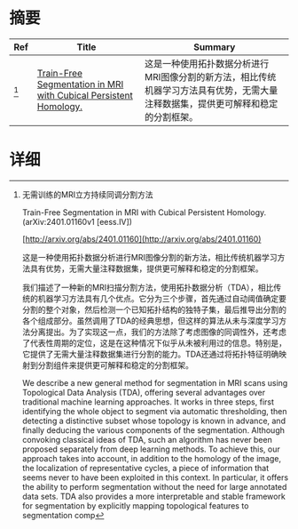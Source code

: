 # 摘要

| Ref | Title | Summary |
| --- | --- | --- |
| [^1] | [Train-Free Segmentation in MRI with Cubical Persistent Homology.](http://arxiv.org/abs/2401.01160) | 这是一种使用拓扑数据分析进行MRI图像分割的新方法，相比传统机器学习方法具有优势，无需大量注释数据集，提供更可解释和稳定的分割框架。 |

# 详细

[^1]: 无需训练的MRI立方持续同调分割方法

    Train-Free Segmentation in MRI with Cubical Persistent Homology. (arXiv:2401.01160v1 [eess.IV])

    [http://arxiv.org/abs/2401.01160](http://arxiv.org/abs/2401.01160)

    这是一种使用拓扑数据分析进行MRI图像分割的新方法，相比传统机器学习方法具有优势，无需大量注释数据集，提供更可解释和稳定的分割框架。

    

    我们描述了一种新的MRI扫描分割方法，使用拓扑数据分析（TDA），相比传统的机器学习方法具有几个优点。它分为三个步骤，首先通过自动阈值确定要分割的整个对象，然后检测一个已知拓扑结构的独特子集，最后推导出分割的各个组成部分。虽然调用了TDA的经典思想，但这样的算法从未与深度学习方法分离提出。为了实现这一点，我们的方法除了考虑图像的同调性外，还考虑了代表性周期的定位，这是在这种情况下似乎从未被利用过的信息。特别是，它提供了无需大量注释数据集进行分割的能力。TDA还通过将拓扑特征明确映射到分割组件来提供更可解释和稳定的分割框架。

    We describe a new general method for segmentation in MRI scans using Topological Data Analysis (TDA), offering several advantages over traditional machine learning approaches. It works in three steps, first identifying the whole object to segment via automatic thresholding, then detecting a distinctive subset whose topology is known in advance, and finally deducing the various components of the segmentation. Although convoking classical ideas of TDA, such an algorithm has never been proposed separately from deep learning methods. To achieve this, our approach takes into account, in addition to the homology of the image, the localization of representative cycles, a piece of information that seems never to have been exploited in this context. In particular, it offers the ability to perform segmentation without the need for large annotated data sets. TDA also provides a more interpretable and stable framework for segmentation by explicitly mapping topological features to segmentation comp
    


